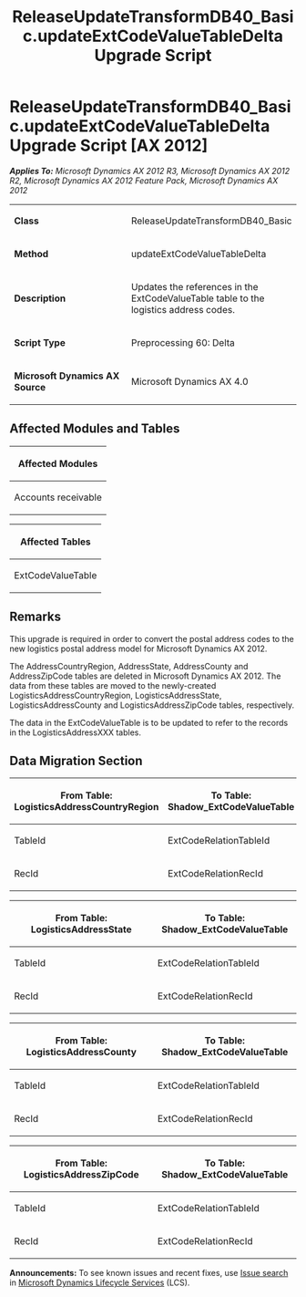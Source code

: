 ﻿---
title: ReleaseUpdateTransformDB40_Basic.updateExtCodeValueTableDelta Upgrade Script
TOCTitle: ReleaseUpdateTransformDB40_Basic.updateExtCodeValueTableDelta Upgrade Script
ms:assetid: 878a4363-b9d9-9645-b847-323c8fb43c64
ms:mtpsurl: https://msdn.microsoft.com/en-us/library/JJ686072(v=AX.60)
ms:contentKeyID: 49709523
ms.date: 05/18/2015
mtps_version: v=AX.60
---

# ReleaseUpdateTransformDB40\_Basic.updateExtCodeValueTableDelta Upgrade Script [AX 2012]


_**Applies To:** Microsoft Dynamics AX 2012 R3, Microsoft Dynamics AX 2012 R2, Microsoft Dynamics AX 2012 Feature Pack, Microsoft Dynamics AX 2012_

<table>
<colgroup>
<col style="width: 50%" />
<col style="width: 50%" />
</colgroup>
<tbody>
<tr class="odd">
<td><p><strong>Class</strong></p></td>
<td><p>ReleaseUpdateTransformDB40_Basic</p></td>
</tr>
<tr class="even">
<td><p><strong>Method</strong></p></td>
<td><p>updateExtCodeValueTableDelta</p></td>
</tr>
<tr class="odd">
<td><p><strong>Description</strong></p></td>
<td><p>Updates the references in the ExtCodeValueTable table to the logistics address codes.</p></td>
</tr>
<tr class="even">
<td><p><strong>Script Type</strong></p></td>
<td><p>Preprocessing 60: Delta</p></td>
</tr>
<tr class="odd">
<td><p><strong>Microsoft Dynamics AX Source</strong></p></td>
<td><p>Microsoft Dynamics AX 4.0</p></td>
</tr>
</tbody>
</table>


## Affected Modules and Tables

<table>
<colgroup>
<col style="width: 100%" />
</colgroup>
<thead>
<tr class="header">
<th><p>Affected Modules</p></th>
</tr>
</thead>
<tbody>
<tr class="odd">
<td><p>Accounts receivable</p></td>
</tr>
</tbody>
</table>


<table>
<colgroup>
<col style="width: 100%" />
</colgroup>
<thead>
<tr class="header">
<th><p>Affected Tables</p></th>
</tr>
</thead>
<tbody>
<tr class="odd">
<td><p>ExtCodeValueTable</p></td>
</tr>
</tbody>
</table>


## Remarks

This upgrade is required in order to convert the postal address codes to the new logistics postal address model for Microsoft Dynamics AX 2012.

The AddressCountryRegion, AddressState, AddressCounty and AddressZipCode tables are deleted in Microsoft Dynamics AX 2012. The data from these tables are moved to the newly-created LogisticsAddressCountryRegion, LogisticsAddressState, LogisticsAddressCounty and LogisticsAddressZipCode tables, respectively.

The data in the ExtCodeValueTable is to be updated to refer to the records in the LogisticsAddressXXX tables.

## Data Migration Section

<table>
<colgroup>
<col style="width: 50%" />
<col style="width: 50%" />
</colgroup>
<thead>
<tr class="header">
<th><p>From Table: LogisticsAddressCountryRegion</p></th>
<th><p>To Table: Shadow_ExtCodeValueTable</p></th>
</tr>
</thead>
<tbody>
<tr class="odd">
<td><p>TableId</p></td>
<td><p>ExtCodeRelationTableId</p></td>
</tr>
<tr class="even">
<td><p>RecId</p></td>
<td><p>ExtCodeRelationRecId</p></td>
</tr>
</tbody>
</table>


<table>
<colgroup>
<col style="width: 50%" />
<col style="width: 50%" />
</colgroup>
<thead>
<tr class="header">
<th><p>From Table: LogisticsAddressState</p></th>
<th><p>To Table: Shadow_ExtCodeValueTable</p></th>
</tr>
</thead>
<tbody>
<tr class="odd">
<td><p>TableId</p></td>
<td><p>ExtCodeRelationTableId</p></td>
</tr>
<tr class="even">
<td><p>RecId</p></td>
<td><p>ExtCodeRelationRecId</p></td>
</tr>
</tbody>
</table>


<table>
<colgroup>
<col style="width: 50%" />
<col style="width: 50%" />
</colgroup>
<thead>
<tr class="header">
<th><p>From Table: LogisticsAddressCounty</p></th>
<th><p>To Table: Shadow_ExtCodeValueTable</p></th>
</tr>
</thead>
<tbody>
<tr class="odd">
<td><p>TableId</p></td>
<td><p>ExtCodeRelationTableId</p></td>
</tr>
<tr class="even">
<td><p>RecId</p></td>
<td><p>ExtCodeRelationRecId</p></td>
</tr>
</tbody>
</table>


<table>
<colgroup>
<col style="width: 50%" />
<col style="width: 50%" />
</colgroup>
<thead>
<tr class="header">
<th><p>From Table: LogisticsAddressZipCode</p></th>
<th><p>To Table: Shadow_ExtCodeValueTable</p></th>
</tr>
</thead>
<tbody>
<tr class="odd">
<td><p>TableId</p></td>
<td><p>ExtCodeRelationTableId</p></td>
</tr>
<tr class="even">
<td><p>RecId</p></td>
<td><p>ExtCodeRelationRecId</p></td>
</tr>
</tbody>
</table>

  
**Announcements:** To see known issues and recent fixes, use [Issue search](http://go.microsoft.com/fwlink/?linkid=389258) in [Microsoft Dynamics Lifecycle Services](http://go.microsoft.com/fwlink/?linkid=306505) (LCS).

